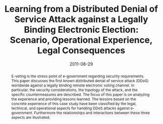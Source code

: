 ---
abstract: E-voting is the stress point of e-government regarding security  requirements.
  This paper discusses the first known distributed denial of service  attack (DDoS)
  worldwide against a legally binding remote electronic voting  channel. In particular,
  the security considerations, the topology of the attack,  and the specific countermeasures
  are described. The focus of this paper is on  analyzing the experience and providing
  lessons learned. The lessons based on  the concrete experience of this case study
  have been classified by the legal,  technical, and operational aspects for handling
  DDoS attacks against e-  government. Furthermore the relationships and interactions
  between these three  aspects are illustrated.
authors:
- Andreas Ehringfeld
- Larissa Naber
- Karin Kappel
- Gerald Fischer
- Elmar Pichl
- Thomas Grechenig
date: '2011-08-29'
featured: false
links:
- name: Publik
  url: https://publik.tuwien.ac.at/showentry.php?ID=205865&lang=1
publication_types:
- '0'
publishDate: '2011-08-29'
title: 'Learning from a Distributed Denial of Service Attack against a Legally Binding
  Electronic Election: Scenario, Operational Experience, Legal Consequences'
url_pdf: ''
---